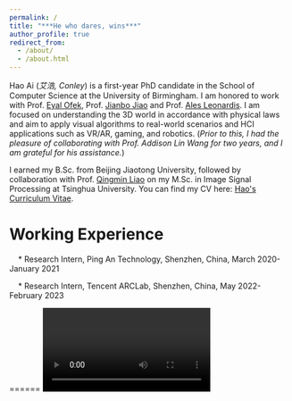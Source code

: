 ```yaml
---
permalink: /
title: "***He who dares, wins***"
author_profile: true
redirect_from: 
  - /about/
  - /about.html
---
```


Hao Ai (*艾浩, Conley*) is a first-year PhD candidate in the School of Computer Science at the University of Birmingham. I am honored to work with Prof. [Eyal Ofek](https://eyalofek.org/), Prof. [Jianbo Jiao](https://jianbojiao.com/) and Prof. [Ales Leonardis](https://www.cs.bham.ac.uk/~leonarda/). I am focused on understanding the 3D world in accordance with physical laws and aim to apply visual algorithms to real-world scenarios and HCI applications such as VR/AR, gaming, and robotics. (*Prior to this, I had the pleasure of collaborating with Prof. Addison Lin Wang for two years, and I am grateful for his assistance.*)

I earned my B.Sc. from Beijing Jiaotong University, followed by collaboration with Prof. [Qingmin Liao](https://www.sigs.tsinghua.edu.cn/lqm_en/main.htm) on my M.Sc. in Image Signal Processing at Tsinghua University.
You can find my CV here: [Hao's Curriculum Vitae](../assets/Curriculum_Vitae.pdf).

Working Experience
======
&nbsp;  &nbsp; * Research Intern,  Ping An Technology, Shenzhen, China, March 2020- January 2021

&nbsp;  &nbsp; * Research Intern,  Tencent ARCLab, Shenzhen, China, May 2022- February 2023


======
<video src="../assets/Shaquille_O_Neal_Dunk.mp4"></video>

